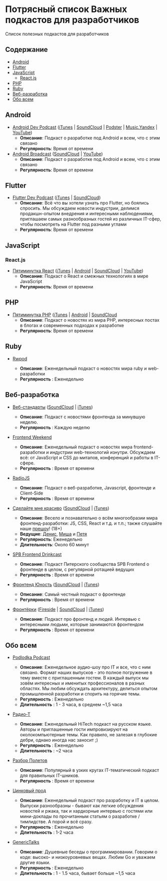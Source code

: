 # Потрясный список Важных подкастов для разработчиков

Список полезных подкастов для разработчиков 

## Содержание

* [Android](#android)
* [Flutter](#flutter)
* [JavaScript](#javascript)
  * [React.js](#reactjs)
* [PHP](#php)
* [Ruby](#ruby)
* [Веб-разработка](#Веб-разработка)
* [Обо всем](#Обо-всем)

## Android

* [Android Dev Podcast](apptractor.ru/AndroidDev/) ([iTunes](https://podcasts.apple.com/ru/podcast/android-dev-podkast/id1076856310) | [SoundCloud](https://soundcloud.com/leonid-bogolubov) | [Podster](https://apptractor-podcast.podster.fm/) | [Music.Yandex](https://music.yandex.ru/album/6880291) | [YouTube](https://www.youtube.com/channel/UCC_-Xb4igFqIhuDyXlD0_eA))
  * **Описание**: Подкаст о разработке под Android и всем, что с этим связано
  * **Регулярность**: Время от времени
* [Android Broadcast](https://soundcloud.com/android_broadcast) ([SoundCloud](https://soundcloud.com/android_broadcast) | [YouTube](https://www.youtube.com/channel/UCKsqMPIIhev3qbMxCL8Emvw))
  * **Описание**: Подкаст о разработке под Android и всем, что с этим связано
  * **Регулярность**: Время от времени

## Flutter

* [Flutter Dev Podcast](https://soundcloud.com/flutterdevpodcast) ([iTunes](https://podcasts.apple.com/ru/podcast/flutter-dev-podcast/id1451068853) | [SoundCloud](https://soundcloud.com/flutterdevpodcast))
  * **Описание**: Всё что вы хотели узнать про Flutter, но боялись спросить. Мы обсуждаем новости индустрии, делимся продакшн-опытом внедрения и интересными наблюдениями, приглашаем самых разнообразных гостей из различных IT-сфер, чтобы посмотреть на Flutter под разными углами
  * **Регулярность**: Время от времени

## JavaScript

### React.js

* [Пятиминутка React](https://5minreact.ru/) ([iTunes](https://itunes.apple.com/ru/podcast/%D0%BF%D1%8F%D1%82%D0%B8%D0%BC%D0%B8%D0%BD%D1%83%D1%82%D0%BA%D0%B0-react/id1178897992?mt=2&at=1010lwCk) | [Android](http://www.subscribeonandroid.com./feeds.soundcloud.com/users/soundcloud:users:301264956/sounds.rss) | [SoundCloud](https://soundcloud.com/5minreact) | [YouTube](https://www.youtube.com/channel/UCtcMCp5GwNdQuloP4v5slfw/videos?view=0&sort=dd&flow=list))
  * **Описание**: Подкаст о React и смежных технологиях в мире JavaScript
  * **Регулярность**: Время от времени

## PHP

* [Пятиминутка PHP](https://5minphp.ru/) ([iTunes](https://itunes.apple.com/ru/podcast/patiminutka-php/id996423650) | [Android](http://www.subscribeonandroid.com./feeds.soundcloud.com/users/soundcloud:users:153519653/sounds.rss) | [SoundCloud](https://soundcloud.com/5minphp)
  * **Описание**: Подкаст о новостях из мира PHP, интересных постах в блогах и современных подходах к разработке
  * **Регулярность**: Время от времени

## Ruby

* [Rwpod](https://www.rwpod.com/)

  * **Описание**: Еженедельный подкаст о новостях мира ruby и web-разработки
  * **Регулярность** : Еженедельно

## Веб-разработка

* [Веб-стандарты](https://github.com/web-standards-ru/podcast) ([SoundCloud](https://soundcloud.com/web-standards) | [iTunes](https://itunes.apple.com/podcast/id1080500016))

  * **Описание**: Подкаст с новостями фронтенда за минувшую неделю.
  * **Регулярность** : Каждую неделю
  
* [Frontend Weekend](https://soundcloud.com/frontend-weekend)

  * **Описание**: Еженедельный подкаст о новостях мира frontend-разработки и индустрии web-технологий изнутри. Обсуждаем всё: от JavaScript и CSS до митапов, конференций и работы в IT-сфере.
  * **Регулярность** : Время от времени

* [RadioJS](https://radiojs.ru/)

  * **Описание**: Подкаст о веб-разработке, Javascript, фронтенде и Client-Side
  * **Регулярность** : Время от времени

* [Сделайте мне красиво](https://front.sexy) ([SoundCloud](https://soundcloud.com/begebot) | [iTunes](https://podcasts.apple.com/ru/podcast/%D1%81%D0%B4%D0%B5%D0%BB%D0%B0%D0%B9%D1%82%D0%B5-%D0%BC%D0%BD%D0%B5-%D0%BA%D1%80%D0%B0%D1%81%D0%B8%D0%B2%D0%BE/id1447645563))

  * **Описание**: Весело и познавательно о всём многообразии мира фронтенд-разработки: JS, CSS, React и т.д. и т.п.; также слушайте наше [прешоу](https://soundcloud.com/frontsexy-preshow)! (18+)
  * **Ведущие**: [Денис](https://twitter.com/begebot), [Миша](https://github.com/maxvektor) и [Петя](https://quasiyoke.me)
  * **Регулярность**: Еженедельно
  * **Длительность**: Около 60 минут
  
* [SPB Frontend Drinkcast](https://spb-frontend.ru/podcast/)

  * **Описание**: Подкаст Питерского сообщества SPB Frontend о фронтенде в целом, с регулярной ротацией ведущих
  * **Регулярность** : Время от времени
  
* [Фронтенд Юность](http://youknow.st/) ([SoundCloud](https://soundcloud.com/frontend_u) | [iTunes](https://itunes.apple.com/ru/podcast/%D1%84%D1%80%D0%BE%D0%BD%D1%82%D0%B5%D0%BD%D0%B4-%D1%8E%D0%BD%D0%BE%D1%81%D1%82%D1%8C-18/id1247192730))

  * **Описание**: Самый честный подкаст о фронтенде
  * **Регулярность** : Время от времени
  
* [Фронтёрки](http://fronterki.fm/) ([Fireside](https://fronterki.fireside.fm/) | [SoundCloud](https://soundcloud.com/fronterki) | [iTunes](https://itunes.apple.com/ru/podcast/%D1%84%D1%80%D0%BE%D0%BD%D1%82%D1%91%D1%80%D0%BA%D0%B8/id1215522954))

  * **Описание**: Подкаст про фронтенд и людей. Интервью с интересными людьми, которые занимаются фронтендом
  * **Регулярность** : Время от времени
  
## Обо всем

* [Podlodka Podcast](https://soundcloud.com/podlodka)

  * **Описание**: Eженедельное аудио-шоу про IT и все, что с ним связано. Формат наших выпусков - это полное погружение в тему вместе с приглашенным гостем. В каждый выпуск мы зовём интересных и именитых профессионалов в разных областях. Мы любим обсуждать архитектуру, делиться опытом промышленной разработки и спорить на горячие темы.
  * **Регулярность** : Еженедельно
  * **Длительность** : 1 - 3 часа, в среднем ~1,5 часа

* [Радио-Т](https://radio-t.com)

  * **Описание**: Еженедельный HiTech подкаст на русском языке. Авторы и приглашенные гости импровизируют на околокомпьютерные темы. Как правило, не залезая в глубокие дебри, однако иногда нас заносит ;)
  * **Регулярность** : Еженедельно
  * **Длительность** : ~2 часа

* [Разбор Полетов](https://razborpoletov.com)

  * **Описание**: Популярный в узких кругах IT-тематический подкаст для правильных IT-шников.
  * **Регулярность** : Время от времени

* [Цинковый прод](https://soundcloud.com/znprod)

  * **Описание**: Еженедельный подкаст про разработку и IT в целом. Выпуски разнообразны - бывают как легкие обсуждения новостей и ржака, так и хардкорные интервью с гостями или мини-доклады по прочитанным статьям о разработке / тимлидстве. А порой и всё сразу.
  * **Регулярность** : Еженедельно
  * **Длительность** : 1-2 часа

* [GenericTalks](https://generictalks.com/)

  * **Описание**: Душевные беседы о программировании. Говорим о коде: высоко- и низкоуровневых вещах. Любим Go и уважаем другие языки.
  * **Регулярность** : Еженедельно
  * **Длительность** : 1 - 1.5 часа, бывает больше ~1,5 часа
